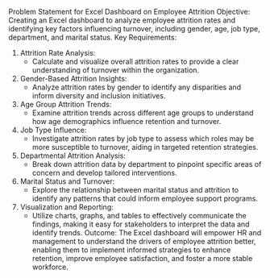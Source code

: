 Problem Statement for Excel Dashboard on Employee Attrition
Objective:
Creating an Excel dashboard to analyze employee attrition rates and identifying key factors influencing turnover, including gender, age, job type, department, and marital status.
Key Requirements:
1. Attrition Rate Analysis:
   - Calculate and visualize overall attrition rates to provide a clear understanding of turnover within the organization.
2. Gender-Based Attrition Insights:
   - Analyze attrition rates by gender to identify any disparities and inform diversity and inclusion initiatives.
3. Age Group Attrition Trends:
   - Examine attrition trends across different age groups to understand how age demographics influence retention and turnover.
4. Job Type Influence:
   - Investigate attrition rates by job type to assess which roles may be more susceptible to turnover, aiding in targeted retention strategies.
5. Departmental Attrition Analysis:
   - Break down attrition data by department to pinpoint specific areas of concern and develop tailored interventions.
6. Marital Status and Turnover:
   - Explore the relationship between marital status and attrition to identify any patterns that could inform employee support programs.
7. Visualization and Reporting:
   - Utilize charts, graphs, and tables to effectively communicate the findings, making it easy for stakeholders to interpret the data and identify trends.
Outcome:
The Excel dashboard will empower HR and management to understand the drivers of employee attrition better, enabling them to implement informed strategies to enhance retention, improve employee satisfaction, and foster a more stable workforce.
